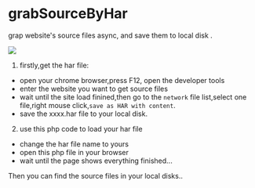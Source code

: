 # grabSourceByHar
grap website's source files async, and save them to local disk  .

![](pic.opengl.cc/har/show.jpg)

1. firstly,get the har file:
  - open your chrome browser,press F12, open the developer tools
  - enter the website you want to get source files
  - wait until the site load finined,then go to the `network` file list,select one file,right mouse click,`save as HAR with content`.
  - save the xxxx.har file to your local disk.
  
2. use this php code to load your har file
- change the har file name to yours
- open this php file in your browser
- wait until the page shows everything finished...

Then you can find the source files in your local disks..
